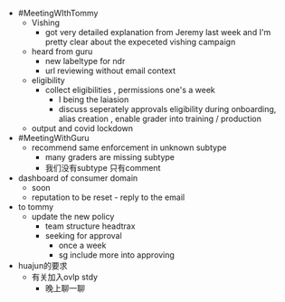 - #MeetingWIthTommy
	- Vishing
		- got very detailed explanation from Jeremy last week and I'm pretty clear about the expeceted vishing campaign
	- heard from guru
		- new labeltype for ndr
		- url reviewing without email context
	- eligibility
		- collect eligibilities , permissions one's a week
			- I being the laiasion
			- discuss seperately approvals eligibility during onboarding, alias creation , enable grader into training / production
	- output and covid lockdown
- #MeetingWithGuru
	- recommend same enforcement in unknown subtype
		- many graders are missing subtype
		- 我们没有subtype 只有comment
- dashboard of consumer domain
	- soon
	- reputation to be reset - reply to the email
- to tommy
	- update the new policy
		- team structure headtrax
		- seeking for approval
			- once a week
			- sg include more into approving
- huajun的要求
	- 有关加入ovlp stdy
		- 晚上聊一聊